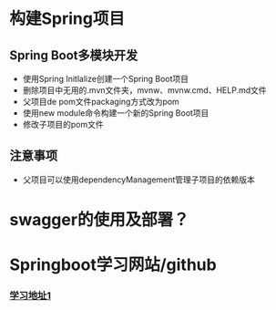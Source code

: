 # 构建Spring项目
## Spring Boot多模块开发
* 使用Spring Initlalize创建一个Spring Boot项目
* 删除项目中无用的.mvn文件夹，mvnw、mvnw.cmd、HELP.md文件
* 父项目de pom文件packaging方式改为pom
* 使用new module命令构建一个新的Spring Boot项目
* 修改子项目的pom文件
## 注意事项
* 父项目可以使用dependencyManagement管理子项目的依赖版本

# swagger的使用及部署？

# Springboot学习网站/github
### [学习地址1](https://github.com/niumoo/springboot)